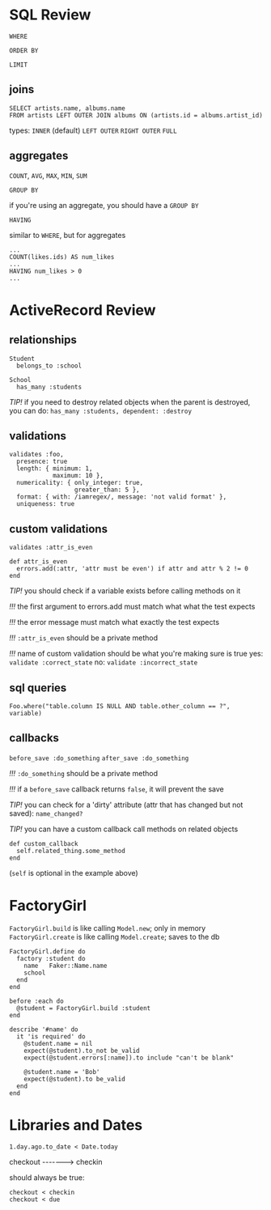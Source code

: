 # SQL Review

`WHERE`

`ORDER BY`

`LIMIT`

## joins

  ```
  SELECT artists.name, albums.name
  FROM artists LEFT OUTER JOIN albums ON (artists.id = albums.artist_id)
  ```
  
  types:
    `INNER` (default)
    `LEFT OUTER`
    `RIGHT OUTER`
    `FULL`

## aggregates

  `COUNT`, `AVG`, `MAX`, `MIN`, `SUM`

  `GROUP BY`
  
  if you're using an aggregate, you should have a `GROUP BY`

  `HAVING`
  
  similar to `WHERE`, but for aggregates
    
  ```
  ...
  COUNT(likes.ids) AS num_likes
  ...
  HAVING num_likes > 0
  ...
  ```



# ActiveRecord Review


## relationships

  ```
  Student
    belongs_to :school

  School
    has_many :students
  ```


  *TIP!*
  if you need to destroy related objects when the parent is destroyed, you can do:
    `has_many :students, dependent: :destroy`


## validations

  ```
  validates :foo,
    presence: true
    length: { minimum: 1,
              maximum: 10 },
    numericality: { only_integer: true,
                    greater_than: 5 },
    format: { with: /iamregex/, message: 'not valid format' },
    uniqueness: true
  ```


## custom validations

  ```
  validates :attr_is_even

  def attr_is_even
    errors.add(:attr, 'attr must be even') if attr and attr % 2 != 0
  end
  ```

  *TIP!*
  you should check if a variable exists before calling methods on it

  *!!!*
  the first argument to errors.add must match what what the test expects

  *!!!*
  the error message must match what exactly the test expects

  *!!!*
  `:attr_is_even` should be a private method

  *!!!*
  name of custom validation should be what you're making sure is true
    yes:  `validate :correct_state`
    no:   `validate :incorrect_state`


## sql queries

  `Foo.where("table.column IS NULL AND table.other_column == ?", variable)`


## callbacks

  `before_save :do_something`
  `after_save :do_something`

  *!!!*
  `:do_something` should be a private method

  *!!!*
  if a `before_save` callback returns `false`, it will prevent the save

  *TIP!*
  you can check for a 'dirty' attribute (attr that has changed but not saved):
    `name_changed?`

  *TIP!*
  you can have a custom callback call methods on related objects
  
  ```
  def custom_callback
    self.related_thing.some_method
  end
  ```

  (`self` is optional in the example above)



# FactoryGirl

  `FactoryGirl.build` is like calling `Model.new`; only in memory
  `FactoryGirl.create` is like calling `Model.create`; saves to the db

  ```
  FactoryGirl.define do
    factory :student do
      name   Faker::Name.name
      school
    end
  end

  before :each do
    @student = FactoryGirl.build :student
  end

  describe '#name' do
    it 'is required' do
      @student.name = nil
      expect(@student).to_not be_valid
      expect(@student.errors[:name]).to include "can't be blank"

      @student.name = 'Bob'
      expect(@student).to be_valid
    end
  end
  ```



# Libraries and Dates

  `1.day.ago.to_date < Date.today`

  checkout -------> checkin

  should always be true:

    checkout < checkin
    checkout < due


